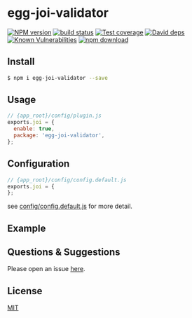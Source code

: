 # egg-joi-validator

[![NPM version][npm-image]][npm-url]
[![build status][travis-image]][travis-url]
[![Test coverage][codecov-image]][codecov-url]
[![David deps][david-image]][david-url]
[![Known Vulnerabilities][snyk-image]][snyk-url]
[![npm download][download-image]][download-url]

[npm-image]: https://img.shields.io/npm/v/egg-joi-validator.svg?style=flat-square
[npm-url]: https://npmjs.org/package/egg-joi-validator
[travis-image]: https://img.shields.io/travis/eggjs/egg-joi-validator.svg?style=flat-square
[travis-url]: https://travis-ci.org/eggjs/egg-joi-validator
[codecov-image]: https://img.shields.io/codecov/c/github/eggjs/egg-joi-validator.svg?style=flat-square
[codecov-url]: https://codecov.io/github/eggjs/egg-joi-validator?branch=master
[david-image]: https://img.shields.io/david/eggjs/egg-joi-validator.svg?style=flat-square
[david-url]: https://david-dm.org/eggjs/egg-joi-validator
[snyk-image]: https://snyk.io/test/npm/egg-joi-validator/badge.svg?style=flat-square
[snyk-url]: https://snyk.io/test/npm/egg-joi-validator
[download-image]: https://img.shields.io/npm/dm/egg-joi-validator.svg?style=flat-square
[download-url]: https://npmjs.org/package/egg-joi-validator

<!--
Description here.
-->

## Install

```bash
$ npm i egg-joi-validator --save
```

## Usage

```js
// {app_root}/config/plugin.js
exports.joi = {
  enable: true,
  package: 'egg-joi-validator',
};
```

## Configuration

```js
// {app_root}/config/config.default.js
exports.joi = {
};
```

see [config/config.default.js](config/config.default.js) for more detail.

## Example

<!-- example here -->

## Questions & Suggestions

Please open an issue [here](https://github.com/eggjs/egg/issues).

## License

[MIT](LICENSE)
